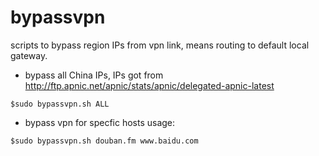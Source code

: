 # bypassvpn
scripts to bypass region IPs from vpn link, means routing to default local gateway.

- bypass all China IPs, IPs got from http://ftp.apnic.net/apnic/stats/apnic/delegated-apnic-latest
 ```
 $sudo bypassvpn.sh ALL
 ```

- bypass vpn for specfic hosts
 usage:
 ```
 $sudo bypassvpn.sh douban.fm www.baidu.com
 ```
